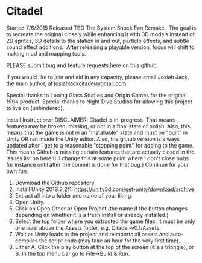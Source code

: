 # Citadel
Started 7/6/2015
Released TBD
The System Shock Fan Remake.  The goal is to recreate the original closely while enhancing it with 3D models instead of 2D sprites, 3D details to the station in and out, particle effects, and subtle sound effect additions.  After releasing a playable version, focus will shift to making mod and mapping tools.

PLEASE submit bug and feature requests here on this github.

If you would like to join and aid in any capacity, please email Josiah Jack, the main author, at josiahjackcitadel@gmail.com

Special thanks to Looing Glass Studios and Origin Games for the original 1994 product. 
Special thanks to Night Dive Studios for allowing this project to live on (unhindered).


Install Instructions:
DISCLAIMER: Citadel is in-progress. That means features may be broken, missing, or not in a final state of polish. Also, this means that the game is not in an "installable" state and must be "built" in Unity OR ran inside the Unity editor. Also, the github version is always updated after I get to a reasonable "stopping point" for adding to the game. This means Github is missing certain features that are actually closed in the Issues list on here (I'll change this at some point where I don't close bugs for instance until after the commit is done for that bug.) Continue for your own fun.

1. Download the Github repository.
2. Install Unity 2019.2.2f1: https://unity3d.com/get-unity/download/archive
3. Extract all into a folder and name of your liking.
4. Open Unity.
5. Click on Open Other or Open Project (the name if the button changes depending on whether it is a fresh install or already installed.)
6. Select the top folder where you extracted the game files. It must be only one level above the Assets folder, e.g. Citadel-v0.1/Assets.
7. Wait as Unity loads in the project and reimports all assets and auto-compiles the script code (may take an hour for the very first time).
8. Either A. Click the play button at the top of the screen (it's a triangle), or B. In the top menu bar go to File->Build & Run.
